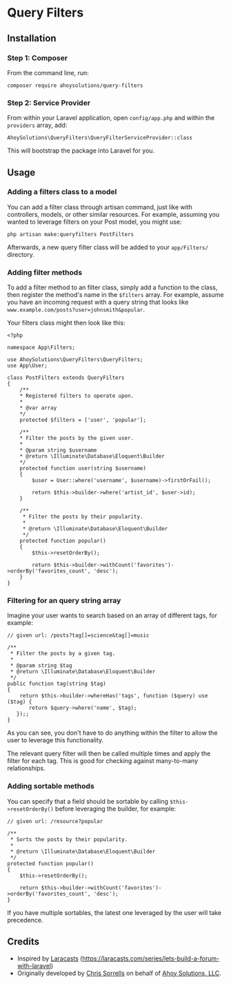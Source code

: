 # Query Filters

## Installation

### Step 1: Composer
From the command line, run:
```
composer require ahoysolutions/query-filters
```

### Step 2: Service Provider
From within your Laravel application, open `config/app.php` and within the `providers` array, add:

```
AhoySolutions\QueryFilters\QueryFilterServiceProvider::class
```
This will bootstrap the package into Laravel for you.

## Usage

### Adding a filters class to a model
You can add a filter class through artisan command, just like with controllers, models, or other similar resources.  For example, assuming you wanted to leverage filters on your Post model, you might use:

```
php artisan make:queryfilters PostFilters
```

Afterwards, a new query filter class will be added to your ```app/Filters/``` directory.

### Adding filter methods
To add a filter method to an filter class, simply add a function to the class, then register the method's name in the ```$filters``` array.  For example, assume you have an incoming request with a query string that looks like ```www.example.com/posts?user=johnsmith&popular```.

Your filters class might then look like this: 

```
<?php

namespace App\Filters;

use AhoySolutions\QueryFilters\QueryFilters;
use App\User;

class PostFilters extends QueryFilters
{
    /**
    * Registered filters to operate upon.
    *
    * @var array
    */
    protected $filters = ['user', 'popular'];

    /**
    * Filter the posts by the given user.
    *
    * @param string $username
    * @return \Illuminate\Database\Eloquent\Builder
    */
    protected function user(string $username)
    {
        $user = User::where('username', $username)->firstOrFail();

        return $this->builder->where('artist_id', $user->id);
    }

    /**
     * Filter the posts by their popularity.
     *
     * @return \Illuminate\Database\Eloquent\Builder
     */
    protected function popular()
    {
        $this->resetOrderBy();

        return $this->builder->withCount('favorites')->orderBy('favorites_count', 'desc');
    }
}
```

### Filtering for an query string array
Imagine your user wants to search based on an array of different tags, for example:

```
// given url: /posts?tag[]=science&tag[]=music

/**
 * Filter the posts by a given tag.
 *
 * @param string $tag
 * @return \Illuminate\Database\Eloquent\Builder
 */
public function tag(string $tag)
{
    return $this->builder->whereHas('tags', function ($query) use ($tag) {
       return $query->where('name', $tag);
   });;
}
```
As you can see, you don't have to do anything within the filter to allow the user to leverage this functionality.

The relevant query filter will then be called multiple times and apply the filter for each tag.  This is good for checking against many-to-many relationships.

### Adding sortable methods
You can specify that a field should be sortable by calling `$this->resetOrderBy()` before leveraging the builder, for example:

```
// given url: /resource?popular

/**
 * Sorts the posts by their popularity.
 *
 * @return \Illuminate\Database\Eloquent\Builder
 */
protected function popular()
{
    $this->resetOrderBy();

    return $this->builder->withCount('favorites')->orderBy('favorites_count', 'desc');
}
```

If you have multiple sortables, the latest one leveraged by the user will take precedence.

## Credits
* Inspired by [Laracasts](https://laracasts.com) (https://laracasts.com/series/lets-build-a-forum-with-laravel)
* Originally developed by [Chris Sorrells](https://www.chrissorrells.com/) on behalf of [Ahoy Solutions, LLC](https://www.ahoysolutions.com).